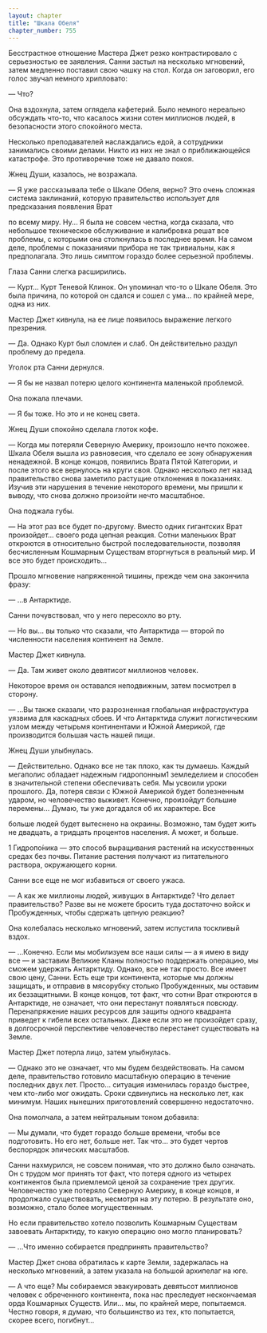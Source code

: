 ```yaml
---
layout: chapter
title: "Шкала Обеля"
chapter_number: 755
---
```


Бесстрастное отношение Мастера Джет резко контрастировало с серьезностью ее заявления. Санни застыл на несколько мгновений, затем медленно поставил свою чашку на стол. Когда он заговорил, его голос звучал немного хрипловато:

— Что?

Она вздохнула, затем оглядела кафетерий. Было немного нереально обсуждать что-то, что касалось жизни сотен миллионов людей, в безопасности этого спокойного места.

Несколько преподавателей наслаждались едой, а сотрудники занимались своими делами. Никто из них не знал о приближающейся катастрофе. Это противоречие тоже не давало покоя.

Жнец Души, казалось, не возражала.

— Я уже рассказывала тебе о Шкале Обеля, верно? Это очень сложная система заклинаний, которую правительство использует для предсказания появления Врат

по всему миру. Ну... Я была не совсем честна, когда сказала, что небольшое техническое обслуживание и калибровка решат все проблемы, с которыми она столкнулась в последнее время. На самом деле, проблемы с показаниями прибора не так тривиальны, как я предполагала. Это лишь симптом гораздо более серьезной проблемы.

Глаза Санни слегка расширились.

— Курт... Курт Теневой Клинок. Он упоминал что-то о Шкале Обеля. Это была причина, по которой он сдался и сошел с ума... по крайней мере, одна из них.

Мастер Джет кивнула, на ее лице появилось выражение легкого презрения.

— Да. Однако Курт был сломлен и слаб. Он действительно раздул проблему до предела.

Уголок рта Санни дернулся.

— Я бы не назвал потерю целого континента маленькой проблемой.

Она пожала плечами.

— Я бы тоже. Но это и не конец света.

Жнец Души спокойно сделала глоток кофе.

— Когда мы потеряли Северную Америку, произошло нечто похожее. Шкала Обеля вышла из равновесия, что сделало ее зону обнаружения ненадежной. В конце концов, появились Врата Пятой Категории, и после этого все вернулось на круги своя. Однако несколько лет назад правительство снова заметило растущие отклонения в показаниях. Изучив эти нарушения в течение некоторого времени, мы пришли к выводу, что снова должно произойти нечто масштабное.

Она поджала губы.

— На этот раз все будет по-другому. Вместо одних гигантских Врат произойдет... своего рода цепная реакция. Сотни маленьких Врат откроются в относительно быстрой последовательности, позволяя бесчисленным Кошмарным Существам вторгнуться в реальный мир. И все это будет происходить...

Прошло мгновение напряженной тишины, прежде чем она закончила фразу:

— ...в Антарктиде.

Санни почувствовал, что у него пересохло во рту.

— Но вы... вы только что сказали, что Антарктида — второй по численности населения континент на Земле.

Мастер Джет кивнула.

— Да. Там живет около девятисот миллионов человек.

Некоторое время он оставался неподвижным, затем посмотрел в сторону.

— ...Вы также сказали, что разрозненная глобальная инфраструктура уязвима для каскадных сбоев. И что Антарктида служит логистическим узлом между четырьмя континентами и Южной Америкой, где производится большая часть нашей пищи.

Жнец Души улыбнулась.

— Действительно. Однако все не так плохо, как ты думаешь. Каждый мегаполис обладает надежным гидропонным1 земледелием и способен в значительной степени обеспечивать себя. Мы усвоили уроки прошлого. Да, потеря связи с Южной Америкой будет болезненным ударом, но человечество выживет. Конечно, произойдут большие перемены... Думаю, ты уже догадался об их характере. Все

больше людей будет вытеснено на окраины. Возможно, там будет жить не двадцать, а тридцать процентов населения. А может, и больше.

1 Гидропо́ника — это способ выращивания растений на искусственных средах без почвы. Питание растения получают из питательного раствора, окружающего корни.

Санни все еще не мог избавиться от своего ужаса.

— А как же миллионы людей, живущих в Антарктиде? Что делает правительство? Разве вы не можете бросить туда достаточно войск и Пробужденных, чтобы сдержать цепную реакцию?

Она колебалась несколько мгновений, затем испустила тоскливый вздох.

— ...Конечно. Если мы мобилизуем все наши силы — а я имею в виду все — и заставим Великие Кланы полностью поддержать операцию, мы сможем удержать Антарктиду. Однако, все не так просто. Все имеет свою цену, Санни. Есть еще три континента, которые мы должны защищать, и отправив в мясорубку столько Пробужденных, мы оставим их беззащитными. В конце концов, тот факт, что сотни Врат откроются в Антарктиде, не означает, что они перестанут появляться повсюду. Перенапряжение наших ресурсов для защиты одного квадранта приведет к гибели всех остальных. Даже если это не произойдет сразу, в долгосрочной перспективе человечество перестанет существовать на Земле.

Мастер Джет потерла лицо, затем улыбнулась.

— Однако это не означает, что мы будем бездействовать. На самом деле, правительство готовило масштабную операцию в течение последних двух лет. Просто... ситуация изменилась гораздо быстрее, чем кто-либо мог ожидать. Сроки сдвинулись на несколько лет, как минимум. Наших нынешних приготовлений совершенно недостаточно.

Она помолчала, а затем нейтральным тоном добавила:

— Мы думали, что будет гораздо больше времени, чтобы все подготовить. Но его нет, больше нет. Так что... это будет чертов беспорядок эпических масштабов.

Санни нахмурился, не совсем понимая, что это должно было означать. Он с трудом мог принять тот факт, что потеря одного из четырех континентов была приемлемой ценой за сохранение трех других. Человечество уже потеряло Северную Америку, в конце концов, и продолжало существовать, несмотря на эту потерю. В результате оно, возможно, стало более могущественным.

Но если правительство хотело позволить Кошмарным Существам завоевать Антарктиду, то какую операцию оно могло планировать?

— ...Что именно собирается предпринять правительство?

Мастер Джет снова обратилась к карте Земли, задержалась на несколько мгновений, а затем указала на большой архипелаг на юге.

— А что еще? Мы собираемся эвакуировать девятьсот миллионов человек с обреченного континента, пока нас преследует нескончаемая орда Кошмарных Существ. Или... мы, по крайней мере, попытаемся. Честно говоря, я думаю, что большинство из тех, кто попытается, скорее всего, погибнут...